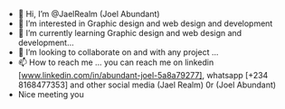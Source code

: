- 👋 Hi, I’m @JaelRealm (Joel Abundant)
- 👀 I’m interested in Graphic design and web design and development
- 🌱 I’m currently learning  Graphic design and web design and development...
- 💞️ I’m looking to collaborate on and with any project ...
- 📫 How to reach me  ... you can reach me on linkedin [www.linkedin.com/in/abundant-joel-5a8a79277], whatsapp [+234 8168477353] and other social media (Jael Realm) 0r (Joel Abundant)
- Nice meeting you
<!---
JaelRealm/JaelRealm is a ✨ special ✨ repository because its `README.md` (this file) appears on your GitHub profile.
You can click the Preview link to take a look at your changes.
--->
